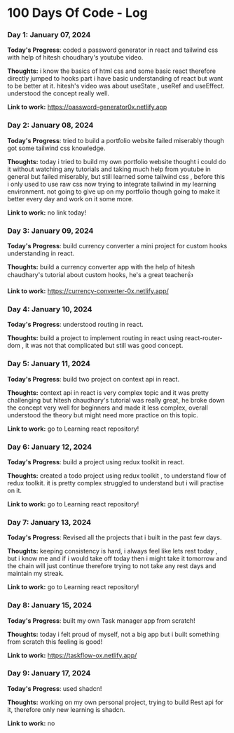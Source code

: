 # 100 Days Of Code - Log

### Day 1: January 07, 2024 


**Today's Progress**: coded a password generator in react and tailwind css with help of hitesh choudhary's youtube video.

**Thoughts:** i know the basics of html css and some basic react therefore directly jumped to hooks part i have basic understanding of react but want to be better at it. hitesh's video was about useState , useRef and useEffect. understood the concept really well.

**Link to work:** https://password-generator0x.netlify.app

### Day 2: January 08, 2024 


**Today's Progress**: tried to build a portfolio website failed miserably though got some tailwind css knowledge.

**Thoughts:**  today i tried to build my own portfolio website thought i could do it without watching any tutorials and taking much help from youtube in general but failed miserably, but still learned some tailwind css , before this i only used to use raw css now trying to integrate tailwind in my learning environment. not going to give up on my portfolio though going to make it better every day and work on it some more.  

**Link to work:** no link today!

### Day 3: January 09, 2024 


**Today's Progress**: build currency converter a mini project for custom hooks understanding in react.

**Thoughts:**  build a currency converter app with the help of hitesh chaudhary's tutorial about custom hooks, he's a great teacher👍 

**Link to work:** https://currency-converter-0x.netlify.app/

### Day 4: January 10, 2024 


**Today's Progress**: understood routing in react.

**Thoughts:**  build a project to implement routing in react using react-router-dom , it was not that complicated but still was good concept.  


### Day 5: January 11, 2024 


**Today's Progress**: build two project on context api in react.

**Thoughts:**  context api in react is very complex topic and it was pretty challenging but hitesh chaudhary's 
tutorial was really great, he broke down the concept very well for beginners and made it less complex, overall understood the theory but might need more practice on this topic.

**Link to work:** go to Learning react repository!

### Day 6: January 12, 2024 


**Today's Progress**: build a project using redux toolkit in react.

**Thoughts:** created a todo project using redux toolkit , to understand flow of redux toolkit. it is pretty complex struggled to understand but i will practise on it.

**Link to work:** go to Learning react repository!

### Day 7: January 13, 2024 


**Today's Progress**: Revised all the projects that i built in the past few days.

**Thoughts:** keeping consistency is hard, i always feel like lets rest today , but i know me and if i would take off today
 then i might take it tomorrow and the chain will just continue therefore trying to not take any rest days and maintain my streak.

**Link to work:** go to Learning react repository!

### Day 8: January 15, 2024 


**Today's Progress**: built my own Task manager app from scratch!

**Thoughts:** today i felt proud of myself, not a big app but i built something from scratch this feeling is good! 

**Link to work:** https://taskflow-ox.netlify.app/


### Day 9: January 17, 2024 


**Today's Progress**: used shadcn!

**Thoughts:**  working on my own personal project, trying to build Rest api for it, therefore only new learning is shadcn.

**Link to work:** no


